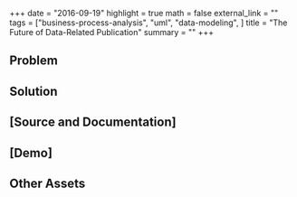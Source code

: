 +++
date = "2016-09-19"
highlight = true
math = false
external_link = ""
tags = ["business-process-analysis", "uml", "data-modeling", ]
title = "The Future of Data-Related Publication"
summary = ""
+++

## Problem

## Solution

## [Source and Documentation]

## [Demo]

## Other Assets
